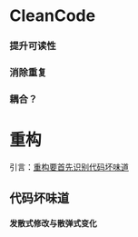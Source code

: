 # CleanCode

### 提升可读性

### 消除重复

### 耦合？

# 重构

引言：[重构要首先识别代码坏味道](https://github.com/MagicBowen/refactoring/blob/master/effective-refactoring-1.md#%E5%85%B3%E4%BA%8E%E6%9C%AC%E6%96%87)


## 代码坏味道

#### 发散式修改与散弹式变化

